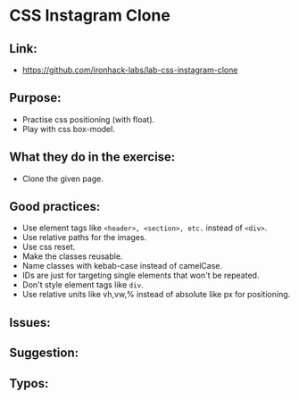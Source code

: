 # CSS Instagram Clone

## Link:
  - https://github.com/ironhack-labs/lab-css-instagram-clone
## Purpose:
  - Practise css positioning (with float).
  - Play with css box-model.
## What they do in the exercise:
  - Clone the given page.

## Good practices:
  - Use element tags like ```<header>, <section>, etc.``` instead of ```<div>```.
  - Use relative paths for the images.
  - Use css reset.
  - Make the classes reusable.
  - Name classes with kebab-case instead of camelCase.
  - IDs are just for targeting single elements that won't be repeated.
  - Don't style element tags like ```div```.
  - Use relative units like vh,vw,% instead of absolute like px for positioning.



## Issues:

## Suggestion:

## Typos:
